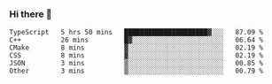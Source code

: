 ### Hi there 👋

<!--START_SECTION:waka-->

```text
TypeScript   5 hrs 50 mins   █████████████████████▓░░░   87.09 %
C++          26 mins         █▓░░░░░░░░░░░░░░░░░░░░░░░   06.64 %
CMake        8 mins          ▓░░░░░░░░░░░░░░░░░░░░░░░░   02.19 %
CSS          8 mins          ▓░░░░░░░░░░░░░░░░░░░░░░░░   02.19 %
JSON         3 mins          ▒░░░░░░░░░░░░░░░░░░░░░░░░   00.85 %
Other        3 mins          ▒░░░░░░░░░░░░░░░░░░░░░░░░   00.79 %
```

<!--END_SECTION:waka-->
